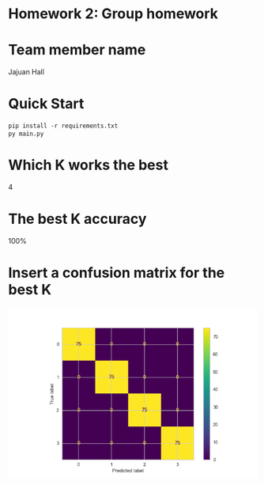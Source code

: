 # Homework 2: Group homework

# Team member name
Jajuan Hall

# Quick Start
```
pip install -r requirements.txt
py main.py
```

# Which K works the best
4

# The best K accuracy

100%

# Insert a confusion matrix for the best K
![alt-text](https://github.com/IamJajuan/Homework-2/blob/main/Confusion%20Matrix.png)
